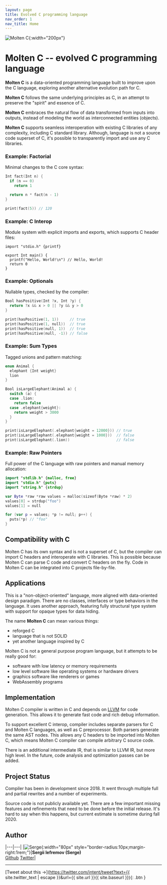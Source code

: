```yaml
---
layout: page
title: Evolved C programming language
nav_order: 1
nav_title: Home
---
```

![Molten C]({{site.url}}/logo.svg){:width="200px"}

# __Molten C__ -- evolved C programming language

__Molten C__ is a data-oriented programming language built to improve upon the C language, exploring
another alternative evolution path for C.

__Molten C__ follows the same underlying principles as C, in an attempt to preserve the "spirit" and essence of C.

__Molten C__ embraces the natural flow of data transformed from inputs into outputs, instead of modeling the world as interconnected entities (objects).

__Molten C__ supports seamless interoperation with existing C libraries of any complexity, including C standard library. Although, language is not a source code superset of C, it's possible to transparently import and use any C libraries.

### Example: Factorial

Minimal changes to the C core syntax:

```swift
Int fact(Int n) {
  if (n == 0)
    return 1

  return n * fact(n - 1)
}

print(fact(5)) // 120
```

### Example: C Interop

Module system with explicit imports and exports, which supports C header files:

```clean
import "stdio.h" {printf}

export Int main() {
  printf("Hello, World!\n") // Hello, World!
  return 0
}
```

### Example: Optionals

Nullable types, checked by the compiler:

```swift
Bool hasPositive(Int ?x, Int ?y) {
  return ?x && x > 0 || ?y && y > 0
}

print(hasPositive(1, 1))     // true
print(hasPositive(1, null))  // true
print(hasPositive(null, 1))  // true
print(hasPositive(null, -1)) // false
```

### Example: Sum Types

Tagged unions and pattern matching:

```swift
enum Animal {
  elephant {Int weight}
  lion
}

Bool isLargeElephant(Animal a) {
  switch (a) {
  case .lion:
    return false
  case .elephant{weight}:
    return weight > 3000
  }
}

print(isLargeElephant(.elephant{weight = 12000})) // true
print(isLargeElephant(.elephant{weight = 1000}))  // false
print(isLargeElephant(.lion))                     // false
```

### Example: Raw Pointers

Full power of the C language with raw pointers and manual memory allocation:

```swift
import "stdlib.h" {malloc, free}
import "stdio.h" {puts}
import "string.h" {strdup}

var Byte *raw *raw values = malloc(sizeof(Byte *raw) * 2)
values[0] = strdup("foo")
values[1] = null

for (var p = values; *p != null; p++) {
  puts(*p) // "foo"
}
```

## Compatibility with C

Molten C has its own syntax and is not a superset of C,
but the compiler can import C headers and interoperate with C libraries.
This is possible because Molten C can parse C code and convert C headers
on the fly. Code in Molten C can be integrated into C projects
file-by-file.

## Applications

This is a "non-object-oriented" language, more aligned with
data-oriented design paradigm.
There are no classes, interfaces or type behaviors in the language.
It uses another approach, featuring fully structural type system with
support for opaque types for data hiding.

The name __Molten C__ can mean various things:

- reforged C
- language that is not SOLID
- yet another language inspired by C

Molten C is not a general purpose program language, but it attempts
to be really good for:

- software with low latency or memory requirements
- low level software like operating systems or hardware drivers
- graphics software like renderers or games
- WebAssembly programs

## Implementation

Molten C compiler is written in C and depends on [LLVM](http://llvm.org/) for
code generation. This allows it to generate fast code and rich debug
information.

To support excellent C interop, compiler includes separate parsers for
C and Molten C languages, as well as C
preprocessor. Both parsers generate the same AST nodes. This
allows any C headers to be imported into Molten C, which means
Molten C compiler can compile arbitrary C source code.

There is an additional intermediate IR, that is similar to LLVM IR,
but more high level. In the future, code analysis and
optimization passes can be added.

## Project Status

Compiler has been in development since 2018. It went through
multiple full and partial rewrites and a number of experiments.

Source code is not publicly available yet. There are a few
important missing features and refinements that need to be done before the
initial release.
It's hard to say when this happens, but current estimate is sometime
during fall 2020.

## Author

|---|---|
|![Serge](https://avatars1.githubusercontent.com/u/6034700?s=460&v=4){:width="80px" style="border-radius:10px;margin-right:1rem;"}|**Sergii Iefremov (Serge)**<br>[Github](https://github.com/iefserge) [Twitter](https://twitter.com/iefserge)|


---

[Tweet about this &#x2192;](https://twitter.com/intent/tweet?text={{ site.twitter_text | escape }}&url={{ site.url }}{{ site.baseurl }}){: .btn }
